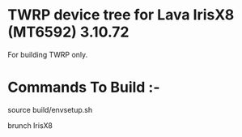 TWRP device tree for Lava IrisX8 (MT6592) 3.10.72
========================================================

For building TWRP only.

# Commands To Build :-

source build/envsetup.sh

brunch IrisX8


